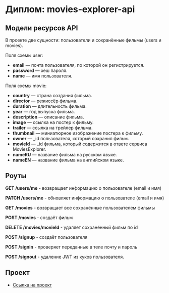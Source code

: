 # Диплом: movies-explorer-api

## Модели ресурсов API
В проекте две сущности: пользователи и сохранённые фильмы (users и movies).

Поля схемы user:
* **email** — почта пользователя, по которой он регистрируется.
* **password** — хеш пароля.
* **name** — имя пользователя.

Поля схемы movie:
* **country** — страна создания фильма.
* **director** — режиссёр фильма.
* **duration** — длительность фильма.
* **year** — год выпуска фильма.
* **description** — описание фильма.
* **image** — ссылка на постер к фильму.
* **trailer** — ссылка на трейлер фильма.
* **thumbnail** — миниатюрное изображение постера к фильму.
* **owner** — _id пользователя, который сохранил фильм.
* **movieId** — _id фильма, который содержится в ответе сервиса MoviesExplorer.
* **nameRU** — название фильма на русском языке.
* **nameEN** — название фильма на английском языке.

## Роуты

**GET /users/me** - возвращает информацию о пользователе (email и имя)

**PATCH /users/me** - обновляет информацию о пользователе (email и имя)

**GET /movies** - возвращает все сохранённые пользователем фильмы

**POST /movies** - создаёт фильм

**DELETE /movies/movieId** - удаляет сохранённый фильм по id

**POST /signup** - создаёт пользователя

**POST /signin** - проверяет переданные в теле почту и пароль

**POST /signout** - удаление JWT из куков пользователя.

## Проект

- [Ссылка на проект](https://mamatkazin.nomoredomains.icu)